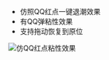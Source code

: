 - 仿照QQ红点一键退潮效果
- 有QQ弹粘性效果
- 支持拖动恢复到原位

![仿QQ红点粘性效果](https://upload-images.jianshu.io/upload_images/3183470-a7aca33fa3f648ca.GIF?imageMogr2/auto-orient/strip)
